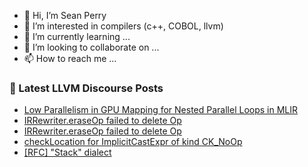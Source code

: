 - 👋 Hi, I’m Sean Perry
- 👀 I’m interested in compilers (c++, COBOL, llvm)
- 🌱 I’m currently learning ...
- 💞️ I’m looking to collaborate on ...
- 📫 How to reach me ...

<!---
s66perry/s66perry is a ✨ special ✨ repository because its `README.md` (this file) appears on your GitHub profile.
You can click the Preview link to take a look at your changes.
--->
### 📕 Latest LLVM Discourse Posts

<!-- DISCOURSE-LLVM:START -->
- [Low Parallelism in GPU Mapping for Nested Parallel Loops in MLIR](https://discourse.llvm.org/t/low-parallelism-in-gpu-mapping-for-nested-parallel-loops-in-mlir/84670#post_4)
- [IRRewriter.eraseOp failed to delete Op](https://discourse.llvm.org/t/irrewriter-eraseop-failed-to-delete-op/84745#post_2)
- [IRRewriter.eraseOp failed to delete Op](https://discourse.llvm.org/t/irrewriter-eraseop-failed-to-delete-op/84745#post_1)
- [checkLocation for ImplicitCastExpr of kind CK_NoOp](https://discourse.llvm.org/t/checklocation-for-implicitcastexpr-of-kind-ck-noop/84729#post_9)
- [[RFC] &quot;Stack&quot; dialect](https://discourse.llvm.org/t/rfc-stack-dialect/84737#post_7)
<!-- DISCOURSE-LLVM:END -->
